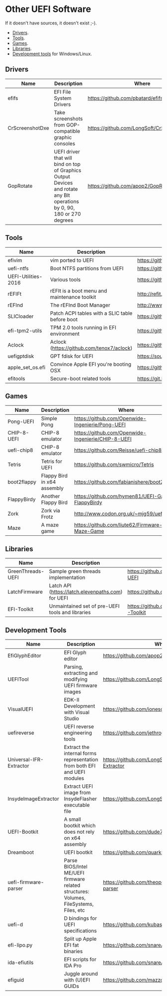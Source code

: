 Other UEFI Software
===================

If it doesn't have sources, it doesn't exist ;-).

* [Drivers](#drivers).
* [Tools](#tools).
* [Games](#games).
* [Libraries](#libraries).
* [Development tools](#development-tools) for Windows/Linux.

## Drivers

Name | Description | Where
--- | --- | ---
efifs | EFI File System Drivers | https://github.com/pbatard/efifs
CrScreenshotDxe | Take screenshots from GOP-compatible graphic consoles | https://github.com/LongSoft/CrScreenshotDxe
GopRotate | UEFI driver that will bind on top of Graphics Output Devices and rotate any Blt operations by 0, 90, 180 or 270 degrees | https://github.com/apop2/GopRotate

## Tools

Name | Description | Where
--- | --- | ---
efivim | vim ported to UEFI | https://github.com/mischief/efivim/blob/master/vim.inf
uefi-ntfs | Boot NTFS partitions from UEFI | https://github.com/pbatard/uefi-ntfs
UEFI-Utilities-2016 | Various tools | https://github.com/fpmurphy/UEFI-Utilities-2016
rEFIFt | rEFIt is a boot menu and maintenance toolkit | http://refit.sourceforge.net/
rEFInd | The rEFInd Boot Manager | http://www.rodsbooks.com/refind/
SLICloader | Patch ACPI tables with a SLIC table before boot | https://github.com/waweber/slicloader
efi-tpm2-utils | TPM 2.0 tools running in EFI environment | https://github.com/jiazhang0/efi-tpm2-utils
Aclock | Aclock (https://github.com/tenox7/aclock) | https://github.com/claunia/aclock-efi
uefigptdisk | GPT fdisk for UEFI | https://sourceforge.net/projects/uefigptfdisk/
apple_set_os.efi | Convince Apple EFI you're booting OSX | https://github.com/0xbb/apple_set_os.efi
efitools | Secure-boot related tools | https://git.kernel.org/pub/scm/linux/kernel/git/jejb/efitools.git

## Games

Name | Description | Where
--- | --- | ---
Pong-UEFI | Simple Pong | https://github.com/Openwide-Ingenierie/Pong-UEFI
CHIP-8-UEFI | CHIP-8 emulator | https://github.com/Openwide-Ingenierie/CHIP-8-UEFI
uefi-chip8 | CHIP-8 emulator | https://github.com/Reisse/uefi-chip8
Tetris | Tetris for UEFI | https://github.com/swmicro/Tetris
boot2flappy | Flappy Bird in x64 assembly | https://github.com/fabianishere/boot2flappy
FlappyBirdy | Another Flappy Bird | https://github.com/hymen81/UEFI-Game-FlappyBirdy
Zork | Zork via Frotz | http://www.codon.org.uk/~mjg59/uefi_zork/
Maze | A maze game | https://github.com/liute62/Firmware-UEFI-Maze-Game

## Libraries

Name | Description | Where
--- | --- | ---
GreenThreads-UEFI | Sample green threads implementation | https://github.com/Openwide-Ingenierie/GreenThreads-UEFI
LatchFirmware | Latch API (https://latch.elevenpaths.com) for UEFI | https://github.com/lordsergio/LatchFirmware
EFI-Toolkit | Unmaintained set of pre-UEFI tools and libraries | https://github.com/tianocore/tianocore.github.io/wiki/EFI-Toolkit

## Development Tools

Name | Description | Where
--- | --- | ---
EfiGlyphEditor | EFI Glyph editor | https://github.com/apop2/EfiGlyphEditor 
UEFITool | Parsing, extracting and modifying UEFI firmware images | https://github.com/LongSoft/UEFIToolTE2PE | TE to PE32 converter | https://github.com/LongSoft/TE2PE
VisualUEFI | EDK-II Development with Visual Studio | https://github.com/ionescu007/VisualUefi
uefireverse | UEFI reverse engineering tools | https://github.com/jethrogb/uefireverse
Universal-IFR-Extractor | Extract the internal forms representation from both EFI and UEFI modules | https://github.com/LongSoft/Universal-IFR-Extractor
InsydeImageExtractor | Extract UEFI image from InsydeFlasher executable file | https://github.com/LongSoft/InsydeImageExtractor
UEFI-Bootkit | A small bootkit which does not rely on x64 assembly | https://github.com/dude719/UEFI-Bootkit
Dreamboot | UEFI bootkit | https://github.com/quarkslab/dreamboot
uefi-firmware-parser | Parse BIOS/Intel ME/UEFI firmware related structures: Volumes, FileSystems, Files, etc | https://github.com/theopolis/uefi-firmware-parser
uefi-d | D bindings for UEFI specifications | https://github.com/kubasz/uefi-d
efi-lipo.py | Split up Apple EFI fat binaries | https://github.com/snare/efitools
ida-efiutils | EFI scripts for IDA Pro | https://github.com/snare/ida-efiutils
efiguid | Juggle around with (U)EFI GUIDs | https://github.com/mazzoo/efiguid
